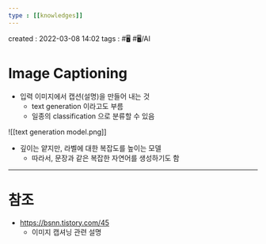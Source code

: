 ```yaml
---
type : [[knowledges]]
---
```


created : 2022-03-08 14:02
tags : #🖥️ #🖥️/AI  

# Image Captioning
- 입력 이미지에서 캡션(설명)을 만들어 내는 것
	- text generation 이라고도 부름
	- 일종의 classification 으로 분류할 수 있음

![[text generation model.png]]

- 깊이는 얕지만, 라벨에 대한 복잡도를 높이는 모델
	- 따라서, 문장과 같은 복잡한 자연어를 생성하기도 함

---
# 참조
- https://bsnn.tistory.com/45
	- 이미지 캡셔닝 관련 설명
